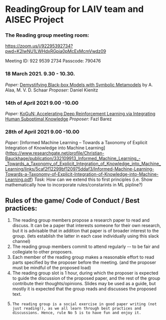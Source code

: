 # ReadingGroup for LAIV team and AISEC Project

### The Reading group meeting room: 
https://zoom.us/j/92295392734?pwd=K2lwNU1LWHdxRGpia0pMcExMcmVwdz09

Meeting ID: 922 9539 2734
Passcode: 790476

### 18 March 2021. 9.30 - 10.30.
*Paper:* [Demystifying Black-box Models with Symbolic Metamodels](https://proceedings.neurips.cc/paper/2019/file/567b8f5f423af15818a068235807edc0-Paper.pdf) by
A. Alaa, M. V. D. Schaar
*Proposer:* Daniel Kienitz

### 14th of April 2021 9.00 -10.00
*Paper:* [KoGuN: Accelerating Deep Reinforcement Learning via Integrating Human
Suboptimal Knowledge](https://www.ijcai.org/Proceedings/2020/0317.pdf)
*Proposer:* Fazl Barez

### 28th of April 2021 9.00 -10.00
*Paper:* [Informed Machine Learning – Towards a Taxonomy of
Explicit Integration of Knowledge into Machine Learning] (https://www.researchgate.net/profile/Christian-Bauckhage/publication/332109913_Informed_Machine_Learning_-_Towards_a_Taxonomy_of_Explicit_Integration_of_Knowledge_into_Machine_Learning/links/5caf2f12299bf120975ddaf3/Informed-Machine-Learning-Towards-a-Taxonomy-of-Explicit-Integration-of-Knowledge-into-Machine-Learning.pdf)
*Task:* How can we extend this to first principles (i.e. Show mathematically how to incorporate rules/constarints in ML pipline?) 
## Rules of the game/ Code of Conduct / Best practices:

 1. The reading group members propose a research paper to read and discuss. It can be a paper that interests someone for their own research, but it is advisable that in addition that paper is of broader interest to the group. (lets establish the latter in each case individually using this slack channel) 
 2.  The reading group members commit to attend regularly -- to be fair and collegiate to other proposers. 
 3.   Each member of the reading group makes a reasonable effort to read parts specified by the proposer before the meeting. (and the proposer must be mindful of the proposed load) 
 4.    The reading group slot is 1 hour, during which the proposer is expected to guide the discussion of the proposed paper, and the rest of the group contribute their thoughts/opinions. Slides may be used as a guide, but mostly it is expected that the group reads and discusses the proposed text. 
 5.     The reading group is a social exercise in good paper writing (not just reading!), as we all learn through best practices and discussions. Hence, rule No 5 is to have fun and enjoy it.
